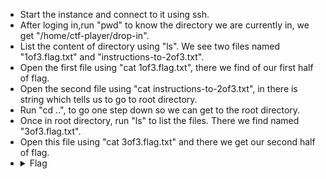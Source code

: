 - Start the instance and connect to it using ssh.
- After loging in,run "pwd" to know the directory we are currently in, we get "/home/ctf-player/drop-in".
- List the content of directory using "ls". We see two files named "1of3.flag.txt" and "instructions-to-2of3.txt".
- Open the first file using "cat 1of3.flag.txt", there we find of our first half of flag.
- Open the second file using "cat instructions-to-2of3.txt", in there is string which tells us to go to root directory.
- Run "cd ..", to go one step down so we can get to the root directory.
- Once in root directory, run "ls" to list the files. There we find named "3of3.flag.txt".
- Open this file using "cat 3of3.flag.txt" and there we get our second half of flag. 
- <details> 
  <summary>Flag</summary>
   picoCTF{xxsh_1118a9a4}
  </details>
